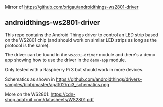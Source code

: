 Mirror of https://github.com/xrigau/androidthings-ws2801-driver

androidthings-ws2801-driver
---------------------------

This repo contains the Android Things driver to control an LED strip based on the WS2801 chip (and should work on similar LED strips as long as the protocol is the same).

The driver can be found in the `ws2801-driver` module and there's a demo app showing how to use the driver in the `demo-app` module.

Only tested with a Raspberry Pi 3 but should work in more devices.

Schematics as shown in https://github.com/androidthings/drivers-samples/blob/master/apa102/rpi3_schematics.png


More on the WS2801: https://cdn-shop.adafruit.com/datasheets/WS2801.pdf
